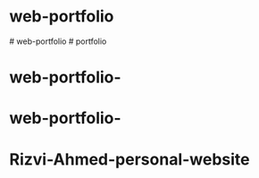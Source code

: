# web-portfolio
#   w e b - p o r t f o l i o  
 # portfolio
# web-portfolio-
# web-portfolio-
# Rizvi-Ahmed-personal-website
